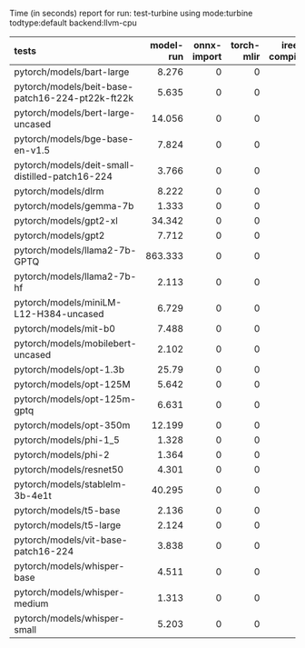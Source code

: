 Time (in seconds) report for run: test-turbine using mode:turbine todtype:default backend:llvm-cpu

| tests                                            |   model-run |   onnx-import |   torch-mlir |   iree-compile |   inference |
|:-------------------------------------------------|------------:|--------------:|-------------:|---------------:|------------:|
| pytorch/models/bart-large                        |       8.276 |             0 |            0 |              0 |           0 |
| pytorch/models/beit-base-patch16-224-pt22k-ft22k |       5.635 |             0 |            0 |              0 |           0 |
| pytorch/models/bert-large-uncased                |      14.056 |             0 |            0 |              0 |           0 |
| pytorch/models/bge-base-en-v1.5                  |       7.824 |             0 |            0 |              0 |           0 |
| pytorch/models/deit-small-distilled-patch16-224  |       3.766 |             0 |            0 |              0 |           0 |
| pytorch/models/dlrm                              |       8.222 |             0 |            0 |              0 |           0 |
| pytorch/models/gemma-7b                          |       1.333 |             0 |            0 |              0 |           0 |
| pytorch/models/gpt2-xl                           |      34.342 |             0 |            0 |              0 |           0 |
| pytorch/models/gpt2                              |       7.712 |             0 |            0 |              0 |           0 |
| pytorch/models/llama2-7b-GPTQ                    |     863.333 |             0 |            0 |              0 |           0 |
| pytorch/models/llama2-7b-hf                      |       2.113 |             0 |            0 |              0 |           0 |
| pytorch/models/miniLM-L12-H384-uncased           |       6.729 |             0 |            0 |              0 |           0 |
| pytorch/models/mit-b0                            |       7.488 |             0 |            0 |              0 |           0 |
| pytorch/models/mobilebert-uncased                |       2.102 |             0 |            0 |              0 |           0 |
| pytorch/models/opt-1.3b                          |      25.79  |             0 |            0 |              0 |           0 |
| pytorch/models/opt-125M                          |       5.642 |             0 |            0 |              0 |           0 |
| pytorch/models/opt-125m-gptq                     |       6.631 |             0 |            0 |              0 |           0 |
| pytorch/models/opt-350m                          |      12.199 |             0 |            0 |              0 |           0 |
| pytorch/models/phi-1_5                           |       1.328 |             0 |            0 |              0 |           0 |
| pytorch/models/phi-2                             |       1.364 |             0 |            0 |              0 |           0 |
| pytorch/models/resnet50                          |       4.301 |             0 |            0 |              0 |           0 |
| pytorch/models/stablelm-3b-4e1t                  |      40.295 |             0 |            0 |              0 |           0 |
| pytorch/models/t5-base                           |       2.136 |             0 |            0 |              0 |           0 |
| pytorch/models/t5-large                          |       2.124 |             0 |            0 |              0 |           0 |
| pytorch/models/vit-base-patch16-224              |       3.838 |             0 |            0 |              0 |           0 |
| pytorch/models/whisper-base                      |       4.511 |             0 |            0 |              0 |           0 |
| pytorch/models/whisper-medium                    |       1.313 |             0 |            0 |              0 |           0 |
| pytorch/models/whisper-small                     |       5.203 |             0 |            0 |              0 |           0 |

